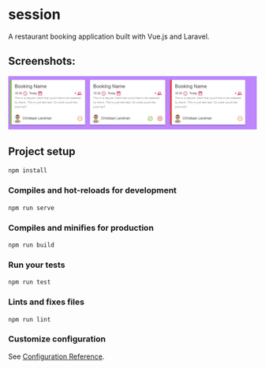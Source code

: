 # session

A restaurant booking application built with Vue.js and Laravel.

## Screenshots:

![Alt text](./src/assets/screenshots/screen_1.jpg?raw=true 'Chats')

## Project setup

```
npm install
```

### Compiles and hot-reloads for development

```
npm run serve
```

### Compiles and minifies for production

```
npm run build
```

### Run your tests

```
npm run test
```

### Lints and fixes files

```
npm run lint
```

### Customize configuration

See [Configuration Reference](https://cli.vuejs.org/config/).
